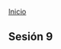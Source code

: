 <!-- No borrar o modificar -->
[Inicio](./index.md)

## Sesión 9 


<!-- Su documentación aquí -->






